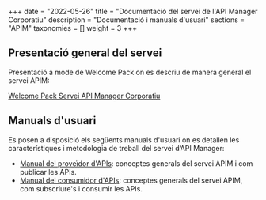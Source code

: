 +++
date = "2022-05-26"
title = "Documentació del servei de l'API Manager Corporatiu"
description = "Documentació i manuals d'usuari"
sections = "APIM"
taxonomies = []
weight = 3
+++

## Presentació general del servei

Presentació a mode de Welcome Pack on es descriu de manera general el servei APIM:

[Welcome Pack Servei API Manager Corporatiu](/related/APIM/APIM_WelcomePack.pdf)

##  Manuals d'usuari

Es posen a disposició els següents manuals d'usuari on es detallen les característiques i metodologia de treball del servei d’API Manager: 

- [Manual del proveïdor d'APIs](/related/apim/APIM_Manual_Proveidor.pdf): conceptes generals del servei APIM i com publicar les APIs.
- [Manual del consumidor d'APIs](/related/apim/APIM_Manual_Consumidor.pdf): conceptes generals del servei APIM, com subscriure's i consumir les APIs.
